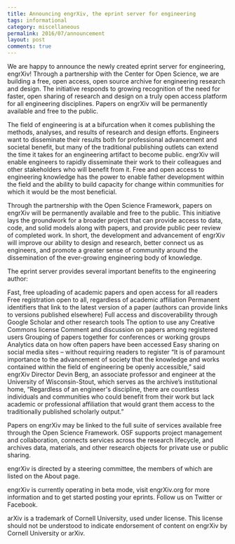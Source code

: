 ```yaml
---
title: Announcing engrXiv, the eprint server for engineering
tags: informational
category: miscellaneous
permalink: 2016/07/announcement
layout: post
comments: true
---
```


We are happy to announce the newly created eprint server for engineering, engrXiv! Through a partnership with the Center for Open Science, we are building a free, open access, open source archive for engineering research and design. The initiative responds to growing recognition of the need for faster, open sharing of research and design on a truly open access platform for all engineering disciplines. Papers on engrXiv will be permanently available and free to the public.

The field of engineering is at a bifurcation when it comes publishing the methods, analyses, and results of research and design efforts. Engineers want to disseminate their results both for professional advancement and societal benefit, but many of the traditional publishing outlets can extend the time it takes for an engineering artifact to become public. engrXiv will enable engineers to rapidly disseminate their work to their colleagues and other stakeholders who will benefit from it. Free and open access to engineering knowledge has the power to enable father development within the field and the ability to build capacity for change within communities for which it would be the most beneficial.

Through the partnership with the Open Science Framework, papers on engrXiv will be permanently available and free to the public. This initiative lays the groundwork for a broader project that can provide access to data, code, and solid models along with papers, and provide public peer review of completed work. In short, the development and advancement of engrXiv will improve our ability to design and research, better connect us as engineers, and promote a greater sense of community around the dissemination of the ever-growing engineering body of knowledge.

The eprint server provides several important benefits to the engineering author:

Fast, free uploading of academic papers and open access for all readers
Free registration open to all, regardless of academic affiliation
Permanent identifiers that link to the latest version of a paper (authors can provide links to versions published elsewhere)
Full access and discoverability through Google Scholar and other research tools
The option to use any Creative Commons license
Comment and discussion on papers among registered users
Grouping of papers together for conferences or working groups
Analytics data on how often papers have been accessed
Easy sharing on social media sites – without requiring readers to register
“It is of paramount importance to the advancement of society that the knowledge and works contained within the field of engineering be openly accessible,” said engrXiv Director Devin Berg, an associate professor and engineer at the University of Wisconsin-Stout, which serves as the archive’s institutional home, “Regardless of an engineer's discipline, there are countless individuals and communities who could benefit from their work but lack academic or professional affiliation that would grant them access to the traditionally published scholarly output.”



Papers on engrXiv may be linked to the full suite of services available free through the Open Science Framework. OSF supports project management and collaboration, connects services across the research lifecycle, and archives data, materials, and other research objects for private use or public sharing.



engrXiv is directed by a steering committee, the members of which are listed on the About page.

engrXiv is currently operating in beta mode, visit engrXiv.org for more information and to get started posting your eprints. Follow us on Twitter or Facebook.

arXiv is a trademark of Cornell University, used under license. This license should not be understood to indicate endorsement of content on engrXiv by Cornell University or arXiv.
